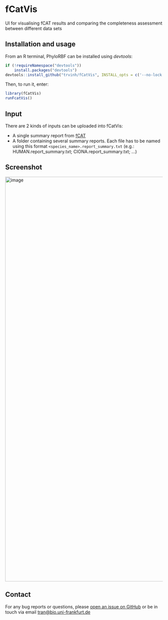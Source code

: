 # fCatVis
UI for visualising fCAT results and comparing the completeness assessment between different data sets

## Installation and usage
From an R terminal, PhyloRBF can be installed using *devtools*:

```r
if (!requireNamespace("devtools"))
    install.packages("devtools")
devtools::install_github("trvinh/fCatVis", INSTALL_opts = c('--no-lock'), dependencies = TRUE)
```

Then, to run it, enter:

```r
library(fCatVis)
runFcatVis()
```

## Input

There are 2 kinds of inputs can be uploaded into fCatVis:

- A single summary report from [fCAT](https://github.com/BIONF/fCAT)
- A folder containing several summary reports. Each file has to be named using this format `<species_name>.report_summary.txt` (e.g.: HUMAN.report_summary.txt; CIONA.report_summary.txt; ...)

## Screenshot
<img width="1292" alt="image" src="https://user-images.githubusercontent.com/19269760/183078583-a973d96b-4a62-49d7-8a79-408521c7add3.png">

## Contact

For any bug reports or questions, please [open an issue on GitHub](https://github.com/trvinh/fCatVis/issues/new) or be in touch via email tran@bio.uni-frankfurt.de
